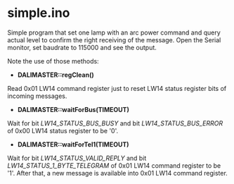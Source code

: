 # simple.ino

Simple program that set one lamp with an arc power command and query actual level to confirm the right receiving of the message. Open the Serial monitor, set baudrate to 115000 and see the output.

Note the use of those methods:

* **DALIMASTER::regClean()**


Read 0x01 LW14 command register just to reset LW14 status register bits of incoming messages.
* **DALIMASTER::waitForBus(TIMEOUT)**


Wait for bit *LW14_STATUS_BUS_BUSY* and bit *LW14_STATUS_BUS_ERROR* of 0x00 LW14 status register to be '0'.
* **DALIMASTER::waitForTel1(TIMEOUT)**


Wait for bit *LW14_STATUS_VALID_REPLY* and bit *LW14_STATUS_1_BYTE_TELEGRAM* of 0x01 LW14 command register to be '1'. After that, a new message is available into 0x01 LW14 command register.

